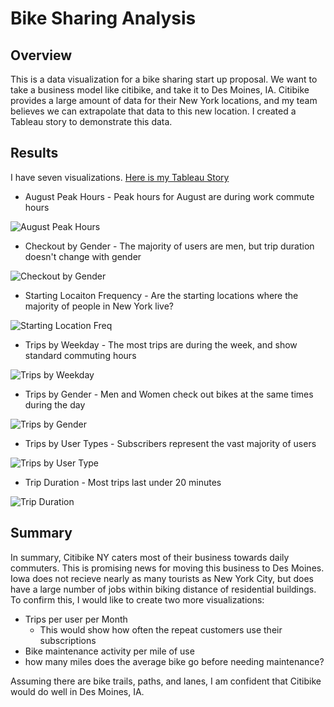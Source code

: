 # Bike Sharing Analysis

## Overview

This is a data visualization for a bike sharing start up proposal. We want to take a business model like citibike, and take it to Des Moines, IA. 
Citibike provides a large amount of data for their New York locations, and my team believes we can extrapolate that data to this new location. I created a Tableau story to demonstrate this data.

## Results

I have seven visualizations. [Here is my Tableau Story](https://public.tableau.com/app/profile/casey.kotowski/viz/bikesharing_challenge_16246512321000/Citibike-AugustinNewYork)

* August Peak Hours - Peak hours for August are during work commute hours

![August Peak Hours](https://github.com/caseykotowski/bikesharing/blob/main/Images/august_peak_hours.png)

* Checkout by Gender - The majority of users are men, but trip duration doesn't change with gender

![Checkout by Gender](https://github.com/caseykotowski/bikesharing/blob/main/Images/Checkout_by_gender.png)

* Starting Locaiton Frequency - Are the starting locations where the majority of people in New York live?

![Starting Location Freq](https://github.com/caseykotowski/bikesharing/blob/main/Images/starting_locations.png)

* Trips by Weekday - The most trips are during the week, and show standard commuting hours

![Trips by Weekday](https://github.com/caseykotowski/bikesharing/blob/main/Images/Trip_by_weekday_by_hour.png)

* Trips by Gender - Men and Women check out bikes at the same times during the day

![Trips by Gender](https://github.com/caseykotowski/bikesharing/blob/main/Images/Trips_by_gender.png)

* Trips by User Types - Subscribers represent the vast majority of users

![Trips by User Type](https://github.com/caseykotowski/bikesharing/blob/main/Images/user_types.png)

* Trip Duration - Most trips last under 20 minutes

![Trip Duration](https://github.com/caseykotowski/bikesharing/blob/main/Images/trip_duration.png)


## Summary

In summary, Citibike NY caters most of their business towards daily commuters. This is promising news for moving this business to Des Moines. Iowa does not recieve nearly as many tourists as New York City, but does have a large number of jobs within biking distance of residential buildings. To confirm this, I would like to create two more visualizations:

* Trips per user per Month
  *  This would show how often the repeat customers use their subscriptions
*  Bike maintenance activity per mile of use
  * how many miles does the average bike go before needing maintenance? 

Assuming there are bike trails, paths, and lanes, I am confident that Citibike would do well in Des Moines, IA. 
